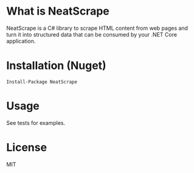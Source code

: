 # What is NeatScrape

NeatScrape is a C# library to scrape HTML content from web pages and turn it into structured data that can be consumed by your .NET Core application.

# Installation (Nuget)

```
Install-Package NeatScrape
```

# Usage

See tests for examples.

# License

MIT